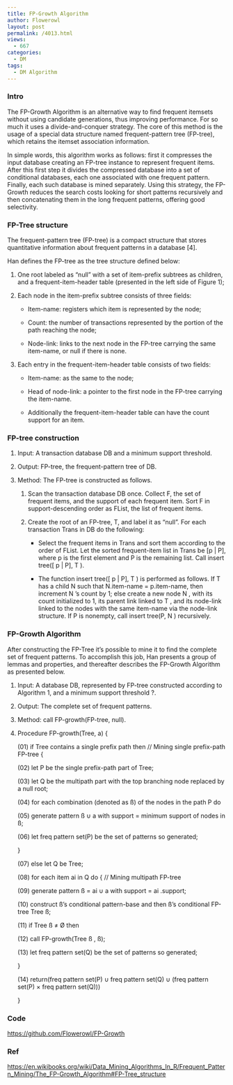 ```yaml
---
title: FP-Growth Algorithm
author: Flowerowl
layout: post
permalink: /4013.html
views:
  - 667
categories:
  - DM 
tags:
  - DM Algorithm
---
```

### Intro

The FP-Growth Algorithm is an alternative way to find frequent itemsets without using candidate generations, thus improving performance. For so much it uses a divide-and-conquer strategy. The core of this method is the usage of a special data structure named frequent-pattern tree (FP-tree), which retains the itemset association information.

In simple words, this algorithm works as follows: first it compresses the input database creating an FP-tree instance to represent frequent items. After this first step it divides the compressed database into a set of conditional databases, each one associated with one frequent pattern. Finally, each such database is mined separately. Using this strategy, the FP-Growth reduces the search costs looking for short patterns recursively and then concatenating them in the long frequent patterns, offering good selectivity.

### FP-Tree structure

The frequent-pattern tree (FP-tree) is a compact structure that stores quantitative information about frequent patterns in a database [4].

Han defines the FP-tree as the tree structure defined below:

1. One root labeled as “null” with a set of item-prefix subtrees as children, and a frequent-item-header table (presented in the left side of Figure 1);

2. Each node in the item-prefix subtree consists of three fields:

    * Item-name: registers which item is represented by the node;

    * Count: the number of transactions represented by the portion of the path reaching the node;

    * Node-link: links to the next node in the FP-tree carrying the same item-name, or null if there is none.

3. Each entry in the frequent-item-header table consists of two fields:

    * Item-name: as the same to the node;

    * Head of node-link: a pointer to the first node in the FP-tree carrying the item-name.

    * Additionally the frequent-item-header table can have the count support for an item.

### FP-tree construction

1. Input: A transaction database DB and a minimum support threshold.

2. Output: FP-tree, the frequent-pattern tree of DB.

3. Method: The FP-tree is constructed as follows.

    1. Scan the transaction database DB once. Collect F, the set of frequent items, and the support of each frequent item. Sort F in support-descending order as FList, the list of frequent items.

    2. Create the root of an FP-tree, T, and label it as “null”. For each transaction Trans in DB do the following:

        * Select the frequent items in Trans and sort them according to the order of FList. Let the sorted frequent-item list in Trans be [p \| P], where p is the first element and P is the remaining list. Call insert tree([ p \| P], T ).

        * The function insert tree([ p \| P], T ) is performed as follows. If T has a child N such that N.item-name = p.item-name, then increment N ’s count by 1; else create a new node N , with its count initialized to 1, its parent link linked to T , and its node-link linked to the nodes with the same item-name via the node-link structure. If P is nonempty, call insert tree(P, N ) recursively.

### FP-Growth Algorithm

After constructing the FP-Tree it’s possible to mine it to find the complete set of frequent patterns. To accomplish this job, Han presents a group of lemmas and properties, and thereafter describes the FP-Growth Algorithm as presented below.

1. Input: A database DB, represented by FP-tree constructed according to Algorithm 1, and a minimum support threshold ?.

2. Output: The complete set of frequent patterns.

3. Method: call FP-growth(FP-tree, null).

4. Procedure FP-growth(Tree, a) {

    (01) if Tree contains a single prefix path then // Mining single prefix-path FP-tree {

    (02) let P be the single prefix-path part of Tree;

    (03) let Q be the multipath part with the top branching node replaced by a null root;

    (04) for each combination (denoted as ß) of the nodes in the path P do

    (05) generate pattern ß ∪ a with support = minimum support of nodes in ß;

    (06) let freq pattern set(P) be the set of patterns so generated;

    }

    (07) else let Q be Tree;

    (08) for each item ai in Q do { // Mining multipath FP-tree

    (09) generate pattern ß = ai ∪ a with support = ai .support;

    (10) construct ß’s conditional pattern-base and then ß’s conditional FP-tree Tree ß;

    (11) if Tree ß ≠ Ø then

    (12) call FP-growth(Tree ß , ß);

    (13) let freq pattern set(Q) be the set of patterns so generated;

    }

    (14) return(freq pattern set(P) ∪ freq pattern set(Q) ∪ (freq pattern set(P) × freq pattern set(Q)))

    }

### Code

https://github.com/Flowerowl/FP-Growth

### Ref

https://en.wikibooks.org/wiki/Data_Mining_Algorithms_In_R/Frequent_Pattern_Mining/The_FP-Growth_Algorithm#FP-Tree_structure
